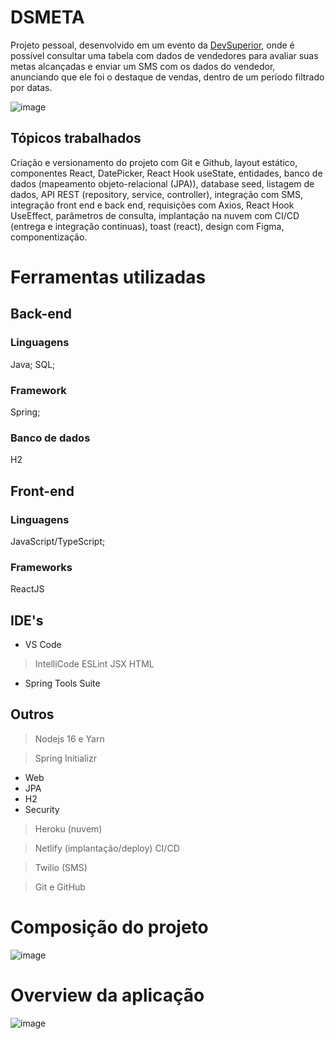 # DSMETA
Projeto pessoal, desenvolvido em um evento da [DevSuperior](https://www.instagram.com/devsuperior.ig/), onde é possível consultar uma tabela com dados de vendedores para avaliar suas metas alcançadas e enviar um SMS com os dados do vendedor, anunciando que ele foi o destaque de vendas, dentro de um período filtrado por datas.

![image](https://user-images.githubusercontent.com/86070920/189484763-2ce4810e-4957-4349-8dce-c6888051f98a.png)


## Tópicos trabalhados
Criação e versionamento do projeto com Git e Github, layout estático, componentes React, DatePicker, React Hook useState, entidades, banco de dados (mapeamento objeto-relacional (JPA)), database seed, listagem de dados, API REST (repository, service, controller), integração com SMS, integração front end e back end, requisições com Axios, React Hook UseEffect, parâmetros de consulta, implantação na nuvem com CI/CD (entrega e integração contínuas), toast (react), design com Figma, componentização.
# Ferramentas utilizadas  
## Back-end
### Linguagens
Java;
SQL;
### Framework
Spring;
### Banco de dados
H2
## Front-end
### Linguagens
JavaScript/TypeScript;
### Frameworks
ReactJS
## IDE's
- VS Code
> IntelliCode
> ESLint
> JSX HTML <tags/>
- Spring Tools Suite
## Outros
> Nodejs 16 e Yarn

> Spring Initializr
- Web
- JPA
- H2
- Security
> Heroku (nuvem)

> Netlify (implantação/deploy) CI/CD

>Twilio (SMS)

> Git e GitHub

# Composição do projeto
![image](https://user-images.githubusercontent.com/72102636/179446008-9604564c-138c-4880-bb6d-8ed4cf52149b.png)

# Overview da aplicação

![image](https://user-images.githubusercontent.com/72102636/179445590-909dbaee-cbba-4a99-b81c-956397805325.png)
